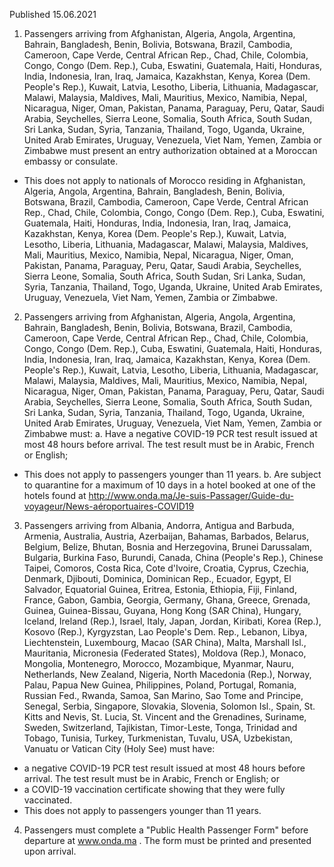 Published 15.06.2021 
1. Passengers arriving from Afghanistan, Algeria, Angola, Argentina, Bahrain, Bangladesh, Benin, Bolivia, Botswana, Brazil, Cambodia, Cameroon, Cape Verde, Central African Rep., Chad, Chile, Colombia, Congo, Congo (Dem. Rep.), Cuba, Eswatini, Guatemala, Haiti, Honduras, India, Indonesia, Iran, Iraq, Jamaica, Kazakhstan, Kenya, Korea (Dem. People's Rep.), Kuwait, Latvia, Lesotho, Liberia, Lithuania, Madagascar, Malawi, Malaysia, Maldives, Mali, Mauritius, Mexico, Namibia, Nepal, Nicaragua, Niger, Oman, Pakistan, Panama, Paraguay, Peru, Qatar, Saudi Arabia, Seychelles, Sierra Leone, Somalia, South Africa, South Sudan, Sri Lanka, Sudan, Syria, Tanzania, Thailand, Togo, Uganda, Ukraine, United Arab Emirates, Uruguay, Venezuela, Viet Nam, Yemen, Zambia or Zimbabwe must present an entry authorization obtained at a Moroccan embassy or consulate.
- This does not apply to nationals of Morocco residing in Afghanistan, Algeria, Angola, Argentina, Bahrain, Bangladesh, Benin, Bolivia, Botswana, Brazil, Cambodia, Cameroon, Cape Verde, Central African Rep., Chad, Chile, Colombia, Congo, Congo (Dem. Rep.), Cuba, Eswatini, Guatemala, Haiti, Honduras, India, Indonesia, Iran, Iraq, Jamaica, Kazakhstan, Kenya, Korea (Dem. People's Rep.), Kuwait, Latvia, Lesotho, Liberia, Lithuania, Madagascar, Malawi, Malaysia, Maldives, Mali, Mauritius, Mexico, Namibia, Nepal, Nicaragua, Niger, Oman, Pakistan, Panama, Paraguay, Peru, Qatar, Saudi Arabia, Seychelles, Sierra Leone, Somalia, South Africa, South Sudan, Sri Lanka, Sudan, Syria, Tanzania, Thailand, Togo, Uganda, Ukraine, United Arab Emirates, Uruguay, Venezuela, Viet Nam, Yemen, Zambia or Zimbabwe.
2. Passengers arriving from Afghanistan, Algeria, Angola, Argentina, Bahrain, Bangladesh, Benin, Bolivia, Botswana, Brazil, Cambodia, Cameroon, Cape Verde, Central African Rep., Chad, Chile, Colombia, Congo, Congo (Dem. Rep.), Cuba, Eswatini, Guatemala, Haiti, Honduras, India, Indonesia, Iran, Iraq, Jamaica, Kazakhstan, Kenya, Korea (Dem. People's Rep.), Kuwait, Latvia, Lesotho, Liberia, Lithuania, Madagascar, Malawi, Malaysia, Maldives, Mali, Mauritius, Mexico, Namibia, Nepal, Nicaragua, Niger, Oman, Pakistan, Panama, Paraguay, Peru, Qatar, Saudi Arabia, Seychelles, Sierra Leone, Somalia, South Africa, South Sudan, Sri Lanka, Sudan, Syria, Tanzania, Thailand, Togo, Uganda, Ukraine, United Arab Emirates, Uruguay, Venezuela, Viet Nam, Yemen, Zambia or Zimbabwe must:
a. Have a negative COVID-19 PCR test result issued at most 48 hours before arrival. The test result must be in Arabic, French or English; 
 - This does not apply to passengers younger than 11 years.
b. Are subject to quarantine for a maximum of 10 days in a hotel booked at one of the hotels found at <a href="http://www.onda.ma/Je-suis-Passager/Guide-du-voyageur/News-a%C3%A9roportuaires-COVID19">http://www.onda.ma/Je-suis-Passager/Guide-du-voyageur/News-aéroportuaires-COVID19</a> 
3. Passengers arriving from Albania, Andorra, Antigua and Barbuda, Armenia, Australia, Austria, Azerbaijan, Bahamas, Barbados, Belarus, Belgium, Belize, Bhutan, Bosnia and Herzegovina, Brunei Darussalam, Bulgaria, Burkina Faso, Burundi, Canada, China (People's Rep.), Chinese Taipei, Comoros, Costa Rica, Cote d'Ivoire, Croatia, Cyprus, Czechia, Denmark, Djibouti, Dominica, Dominican Rep., Ecuador, Egypt, El Salvador, Equatorial Guinea, Eritrea, Estonia, Ethiopia, Fiji, Finland, France, Gabon, Gambia, Georgia, Germany, Ghana, Greece, Grenada, Guinea, Guinea-Bissau, Guyana, Hong Kong (SAR China), Hungary, Iceland, Ireland (Rep.), Israel, Italy, Japan, Jordan, Kiribati, Korea (Rep.), Kosovo (Rep.), Kyrgyzstan, Lao People's Dem. Rep., Lebanon, Libya, Liechtenstein, Luxembourg, Macao (SAR China), Malta, Marshall Isl., Mauritania, Micronesia (Federated States), Moldova (Rep.), Monaco, Mongolia, Montenegro, Morocco, Mozambique, Myanmar, Nauru, Netherlands, New Zealand, Nigeria, North Macedonia (Rep.), Norway, Palau, Papua New Guinea, Philippines, Poland, Portugal, Romania, Russian Fed., Rwanda, Samoa, San Marino, Sao Tome and Principe, Senegal, Serbia, Singapore, Slovakia, Slovenia, Solomon Isl., Spain, St. Kitts and Nevis, St. Lucia, St. Vincent and the Grenadines, Suriname, Sweden, Switzerland, Tajikistan, Timor-Leste, Tonga, Trinidad and Tobago, Tunisia, Turkey, Turkmenistan, Tuvalu, USA, Uzbekistan, Vanuatu or Vatican City (Holy See) must have:
- a negative COVID-19 PCR test result issued at most 48 hours before arrival. The test result must be in Arabic, French or English; or
- a COVID-19 vaccination certificate showing that they were fully vaccinated.
 - This does not apply to passengers younger than 11 years.
4. Passengers must complete a "Public Health Passenger Form" before departure at <a href="http://www.onda.ma">www.onda.ma</a> . The form must be printed and presented upon arrival.

